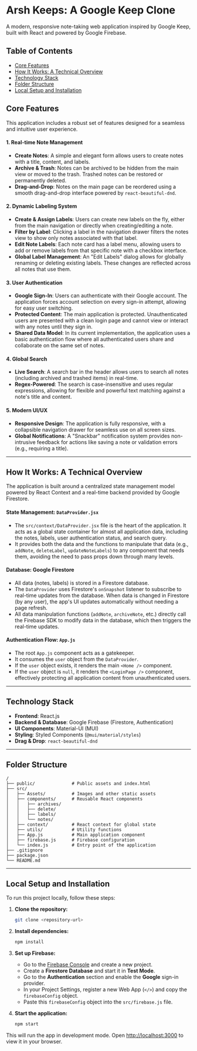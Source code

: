 # Arsh Keeps: A Google Keep Clone

A modern, responsive note-taking web application inspired by Google Keep, built with React and powered by Google Firebase.

## Table of Contents

- [Core Features](#core-features)
- [How It Works: A Technical Overview](#how-it-works-a-technical-overview)
- [Technology Stack](#technology-stack)
- [Folder Structure](#folder-structure)
- [Local Setup and Installation](#local-setup-and-installation)

## Core Features

This application includes a robust set of features designed for a seamless and intuitive user experience.

#### 1. Real-time Note Management
- **Create Notes**: A simple and elegant form allows users to create notes with a title, content, and labels.
- **Archive & Trash**: Notes can be archived to be hidden from the main view or moved to the trash. Trashed notes can be restored or permanently deleted.
- **Drag-and-Drop**: Notes on the main page can be reordered using a smooth drag-and-drop interface powered by `react-beautiful-dnd`.

#### 2. Dynamic Labeling System
- **Create & Assign Labels**: Users can create new labels on the fly, either from the main navigation or directly when creating/editing a note.
- **Filter by Label**: Clicking a label in the navigation drawer filters the notes view to show only notes associated with that label.
- **Edit Note Labels**: Each note card has a label menu, allowing users to add or remove labels from that specific note with a checkbox interface.
- **Global Label Management**: An "Edit Labels" dialog allows for globally renaming or deleting existing labels. These changes are reflected across all notes that use them.

#### 3. User Authentication
- **Google Sign-In**: Users can authenticate with their Google account. The application forces account selection on every sign-in attempt, allowing for easy user switching.
- **Protected Content**: The main application is protected. Unauthenticated users are presented with a clean login page and cannot view or interact with any notes until they sign in.
- **Shared Data Model**: In its current implementation, the application uses a basic authentication flow where all authenticated users share and collaborate on the same set of notes. 

#### 4. Global Search
- **Live Search**: A search bar in the header allows users to search all notes (including archived and trashed items) in real-time.
- **Regex-Powered**: The search is case-insensitive and uses regular expressions, allowing for flexible and powerful text matching against a note's title and content.

#### 5. Modern UI/UX
- **Responsive Design**: The application is fully responsive, with a collapsible navigation drawer for seamless use on all screen sizes.
- **Global Notifications**: A "Snackbar" notification system provides non-intrusive feedback for actions like saving a note or validation errors (e.g., requiring a title).

---

## How It Works: A Technical Overview

The application is built around a centralized state management model powered by React Context and a real-time backend provided by Google Firestore.

#### State Management: `DataProvider.jsx`
- The `src/context/DataProvider.jsx` file is the heart of the application. It acts as a global state container for almost all application data, including the notes, labels, user authentication status, and search query.
- It provides both the data and the functions to manipulate that data (e.g., `addNote`, `deleteLabel`, `updateNoteLabels`) to any component that needs them, avoiding the need to pass props down through many levels.

#### Database: Google Firestore
- All data (notes, labels) is stored in a Firestore database.
- The `DataProvider` uses Firestore's `onSnapshot` listener to subscribe to real-time updates from the database. When data is changed in Firestore (by any user), the app's UI updates automatically without needing a page refresh.
- All data manipulation functions (`addNote`, `archiveNote`, etc.) directly call the Firebase SDK to modify data in the database, which then triggers the real-time updates.

#### Authentication Flow: `App.js`
- The root `App.js` component acts as a gatekeeper.
- It consumes the `user` object from the `DataProvider`.
- If the `user` object exists, it renders the main `<Home />` component.
- If the `user` object is `null`, it renders the `<LoginPage />` component, effectively protecting all application content from unauthenticated users.

---

## Technology Stack

- **Frontend**: React.js
- **Backend & Database**: Google Firebase (Firestore, Authentication)
- **UI Components**: Material-UI (MUI)
- **Styling**: Styled Components (`@mui/material/styles`)
- **Drag & Drop**: `react-beautiful-dnd`

---

## Folder Structure

```
/
├── public/              # Public assets and index.html
├── src/
│   ├── Assets/          # Images and other static assets
│   ├── components/      # Reusable React components
│   │   ├── archives/
│   │   ├── delete/
│   │   ├── labels/
│   │   └── notes/
│   ├── context/         # React context for global state
│   ├── utils/           # Utility functions
│   ├── App.js           # Main application component
│   ├── firebase.js      # Firebase configuration
│   └── index.js         # Entry point of the application
├── .gitignore
├── package.json
└── README.md
```

---

## Local Setup and Installation

To run this project locally, follow these steps:

1.  **Clone the repository:**
    ```bash
    git clone <repository-url>
    ```

2.  **Install dependencies:**
    ```bash
    npm install
    ```

3.  **Set up Firebase:**
    - Go to the [Firebase Console](https://console.firebase.google.com/) and create a new project.
    - Create a **Firestore Database** and start it in **Test Mode**.
    - Go to the **Authentication** section and enable the **Google** sign-in provider.
    - In your Project Settings, register a new Web App (`</>`) and copy the `firebaseConfig` object.
    - Paste this `firebaseConfig` object into the `src/firebase.js` file.

4.  **Start the application:**
    ```bash
    npm start
    ```

This will run the app in development mode. Open [http://localhost:3000](http://localhost:3000) to view it in your browser.
